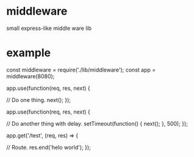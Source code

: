 # middleware
small express-like middle ware lib

# example

const middleware = require('./lib/middleware');
const app = middleware(8080);

app.use(function(req, res, next) {

  // Do one thing.
  next();
});

app.use(function(req, res, next) {

  // Do another thing with delay.
  setTimeout(function() {
    next();
  }, 500);
});

app.get('/test', (req, res) => {

  // Route.
  res.end('helo world');
});
